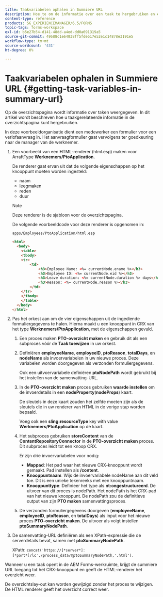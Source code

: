 ```yaml
---
title: Taakvariabelen ophalen in Summiere URL
description: Hoe te om de informatie over een taak te hergebruiken en een Samenvatting URL te produceren om een taak samen te vatten of te beschrijven.
content-type: reference
products: SG_EXPERIENCEMANAGER/6.5/FORMS
topic-tags: forms-workspace
exl-id: b5e27b54-d141-48dd-a4ed-dd0a691319a5
source-git-commit: 49688c1e64038ff5fde617e52e1c14878e3191e5
workflow-type: tm+mt
source-wordcount: '431'
ht-degree: 0%

---
```


# Taakvariabelen ophalen in Summiere URL {#getting-task-variables-in-summary-url}

Op de overzichtspagina wordt informatie over taken weergegeven. In dit artikel wordt beschreven hoe u taakgerelateerde informatie in de overzichtspagina kunt hergebruiken.

In deze voorbeeldorganisatie dient een medewerker een formulier voor een verlofaanvraag in. Het aanvraagformulier gaat vervolgens ter goedkeuring naar de manager van de werknemer.

1. Een voorbeeld van een HTML-renderer (html.esp) maken voor ArraftType **Werknemers/PtoApplication**.

   De renderer gaat ervan uit dat de volgende eigenschappen op het knooppunt moeten worden ingesteld:

   * naam
   * leegmaken
   * reden
   * duur

   >[!NOTE]
   >
   >Deze renderer is de sjabloon voor de overzichtspagina.

   De volgende voorbeeldcode voor deze renderer is opgenomen in:

   `apps/Employees/PtoApplication/html.esp`

   ```html
   <html>
     <body>
       <table>
       <tbody>
       <tr>
           <td>
               <h3>Employee Name: <%= currentNode.ename %></h3>
               <h3>Employee ID: <%= currentNode.eid %></h3>
               <h3>Leave duration: <%= currentNode.duration %> days</h3>
               <h3>Reason: <%= currentNode.reason %></h3>
           </td>
       </tr>
       </tbody>
       </table>
     </body>
   </html>
   ```

1. Pas het orkest aan om de vier eigenschappen uit de ingediende formuliergegevens te halen. Hierna maakt u een knooppunt in CRX van het type **Werknemers/PtoApplication**, met de eigenschappen gevuld.

   1. Een proces maken **PTO-overzicht maken** en gebruik dit als een subproces vóór de **Taak toewijzen** in uw orkest.
   1. Definiëren **employeeName**, **employeeID**, **ptoReason**, **totalDays**, en **nodeName** als invoervariabelen in uw nieuwe proces. Deze variabelen worden doorgegeven als verzonden formuliergegevens.

      Ook een uitvoervariabele definiëren **ptoNodePath** wordt gebruikt bij het instellen van de samenvatting-URL.

   1. In de **PTO-overzicht maken** proces gebruiken **waarde instellen** om de invoerdetails in een **nodeProperty**(**nodeProps**) kaart.

      De sleutels in deze kaart zouden het zelfde moeten zijn als de sleutels die in uw renderer van HTML in de vorige stap worden bepaald.

      Voeg ook een **sling:resourceType** key with value **Werknemers/PtoApplication** op de kaart.

   1. Het subproces gebruiken **storeContent** van de **ContentRepositoryConnector** in de **PTO-overzicht maken** proces. Dit subproces leidt tot een knoop CRX.

      Er zijn drie invoervariabelen voor nodig:

      * **Mappad**: Het pad waar het nieuwe CRX-knooppunt wordt gemaakt. Pad instellen als **/content**.
      * **Knooppuntnaam**: Wijs de invoervariabele nodeName aan dit veld toe. Dit is een unieke tekenreeks met een knooppuntnaam.
      * **Knooppunttype**: Definieer het type als **nt:ongestructureerd**. De uitvoer van dit proces is nodePath. Het nodePath is het CRX-pad van het nieuwe knooppunt. De nodePath zou de definitieve output van zijn **PTO maken** samenvattingsproces.

   1. De verzonden formuliergegevens doorgeven (**employeeName**, **employeeID**, **ptoReason**, en **totalDays**) als input voor het nieuwe proces **PTO-overzicht maken**. De uitvoer als volgt instellen **ptoSummaryNodePath**.

1. De samenvatting-URL definiëren als een XPath-expressie die de serverdetails bevat, samen met **ptoSummaryNodePath**.

   XPath: `concat('https://[*server*]:[*port*]/lc',/process_data/@ptoSummaryNodePath,'.html')`.

Wanneer u een taak opent in de AEM Forms-werkruimte, krijgt de summiere URL toegang tot het CRX-knooppunt en geeft de HTML-renderer het overzicht weer.

De overzichtslay-out kan worden gewijzigd zonder het proces te wijzigen. De HTML renderer geeft het overzicht correct weer.
